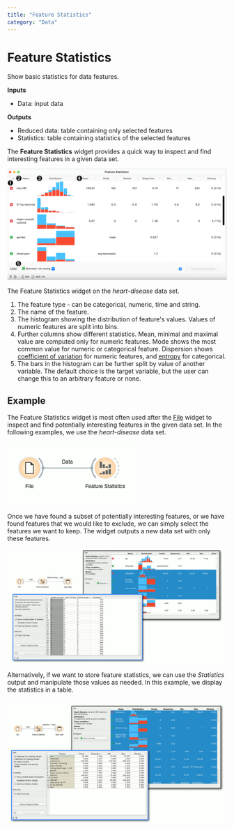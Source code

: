 ```yaml
---
title: "Feature Statistics"
category: "Data"
---
```

Feature Statistics
==================

Show basic statistics for data features.

**Inputs**

- Data: input data

**Outputs**
    
- Reduced data: table containing only selected features
- Statistics: table containing statistics of the selected features

The **Feature Statistics** widget provides a quick way to inspect and find interesting features in a given data set.

![](/widget-catalog/data/images/feature_statistics-stamped.png)

The Feature Statistics widget on the *heart-disease* data set.

1. The feature type - can be categorical, numeric, time and string.
2. The name of the feature.
3. The histogram showing the distribution of feature's values. Values of numeric features are split into bins.
4. Further columns show different statistics. Mean, minimal and maximal value are computed only for numeric features. Mode shows the most common value for numeric or categorical feature. Dispersion shows [coefficient of variation](https://en.wikipedia.org/wiki/Coefficient_of_variation) for numeric features, and [entropy](https://en.wikipedia.org/wiki/Entropy_(information_theory)) for categorical.
5. The bars in the histogram can be further split by value of another variable. The default choice is the target variable, but the user can change this to an arbitrary feature or none.

Example
-------

The Feature Statistics widget is most often used after the [File](/widget-catalog/data/../data/file) widget to inspect and find potentially interesting features in the given data set. In the following examples, we use the *heart-disease* data set.

![](/widget-catalog/data/images/feature_statistics_workflow.png)

Once we have found a subset of potentially interesting features, or we have found features that we would like to exclude, we can simply select the features we want to keep. The widget outputs a new data set with only these features.

![](/widget-catalog/data/images/feature_statistics_example1.png)

Alternatively, if we want to store feature statistics, we can use the *Statistics* output and manipulate those values as needed. In this example, we display the statistics in a table.

![](/widget-catalog/data/images/feature_statistics_example2.png)
